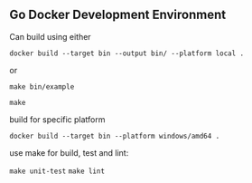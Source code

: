 ## Go Docker Development Environment

Can build using either

```docker build --target bin --output bin/ --platform local .```

or 

```make bin/example```

```make```

build for specific platform

```docker build --target bin --platform windows/amd64 .```

use make for build, test and lint:

```make unit-test```
```make lint```